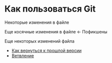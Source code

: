 # Как пользоваться Git

Некоторые изменения в файле

Еще косячные изменения в файле <- Пофикшены

Еще некоторых изменений файла

- [Как вернуться к прошлой версии](./reset_help.md)
- [Ветвление](./branch_help.md)
